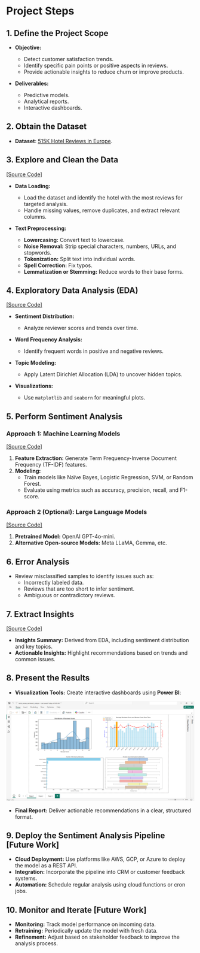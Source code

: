 # Project Steps

## 1. Define the Project Scope

- **Objective:**
  - Detect customer satisfaction trends.
  - Identify specific pain points or positive aspects in reviews.
  - Provide actionable insights to reduce churn or improve products.

- **Deliverables:**
  - Predictive models.
  - Analytical reports.
  - Interactive dashboards.

## 2. Obtain the Dataset

- **Dataset**: [515K Hotel Reviews in Europe](https://www.kaggle.com/code/jonathanoheix/sentiment-analysis-with-hotel-reviews/data).

## 3. Explore and Clean the Data

[[Source Code]](../notebook/1_preprocess_data.ipynb)

- **Data Loading:**
  - Load the dataset and identify the hotel with the most reviews for targeted analysis.
  - Handle missing values, remove duplicates, and extract relevant columns.

- **Text Preprocessing:**
  - **Lowercasing:** Convert text to lowercase.
  - **Noise Removal:** Strip special characters, numbers, URLs, and stopwords.
  - **Tokenization:** Split text into individual words.
  - **Spell Correction:** Fix typos.
  - **Lemmatization or Stemming:** Reduce words to their base forms.

## 4. Exploratory Data Analysis (EDA)

[[Source Code]](../notebook/2_eda.ipynb)

- **Sentiment Distribution:**
  - Analyze reviewer scores and trends over time.

- **Word Frequency Analysis:**
  - Identify frequent words in positive and negative reviews.

- **Topic Modeling:**
  - Apply Latent Dirichlet Allocation (LDA) to uncover hidden topics.

- **Visualizations:**
  - Use `matplotlib` and `seaborn` for meaningful plots.

## 5. Perform Sentiment Analysis

### **Approach 1: Machine Learning Models**

[[Source Code]](../notebook/3_machine_learning.ipynb)

1. **Feature Extraction:** Generate Term Frequency-Inverse Document Frequency (TF-IDF) features.
2. **Modeling:**
   - Train models like Naïve Bayes, Logistic Regression, SVM, or Random Forest.
   - Evaluate using metrics such as accuracy, precision, recall, and F1-score.

### **Approach 2 (Optional): Large Language Models**

[[Source Code]](../notebook/4_llm_optional.ipynb)

1. **Pretrained Model:** OpenAI GPT-4o-mini.
2. **Alternative Open-source Models:** Meta LLaMA, Gemma, etc.

## 6. Error Analysis

- Review misclassified samples to identify issues such as:
  - Incorrectly labeled data.
  - Reviews that are too short to infer sentiment.
  - Ambiguous or contradictory reviews.

## 7. Extract Insights

[[Source Code]](../notebook/2_eda.ipynb)

- **Insights Summary:** Derived from EDA, including sentiment distribution and key topics.
- **Actionable Insights:** Highlight recommendations based on trends and common issues.

## 8. Present the Results

- **Visualization Tools:** Create interactive dashboards using **Power BI**:

![Power BI Screenshot](Screenshot%202024-11-25%20162947.png)

- **Final Report:** Deliver actionable recommendations in a clear, structured format.

## 9. Deploy the Sentiment Analysis Pipeline [Future Work]

- **Cloud Deployment:** Use platforms like AWS, GCP, or Azure to deploy the model as a REST API.
- **Integration:** Incorporate the pipeline into CRM or customer feedback systems.
- **Automation:** Schedule regular analysis using cloud functions or cron jobs.

## 10. Monitor and Iterate [Future Work]

- **Monitoring:** Track model performance on incoming data.
- **Retraining:** Periodically update the model with fresh data.
- **Refinement:** Adjust based on stakeholder feedback to improve the analysis process.
